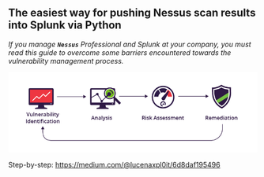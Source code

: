## The easiest way for pushing Nessus scan results into Splunk via Python

*If you manage **`Nessus`** Professional and Splunk at your company, you must read this guide to overcome some barriers encountered towards the vulnerability management process.*

![Vulnerability Process](/images/vulnerability-assessment.png)

Step-by-step: https://medium.com/@lucenaxpl0it/6d8daf195496

